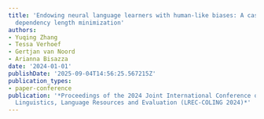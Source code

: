 ```yaml
---
title: 'Endowing neural language learners with human-like biases: A case study on
  dependency length minimization'
authors:
- Yuqing Zhang
- Tessa Verhoef
- Gertjan van Noord
- Arianna Bisazza
date: '2024-01-01'
publishDate: '2025-09-04T14:56:25.567215Z'
publication_types:
- paper-conference
publication: '*Proceedings of the 2024 Joint International Conference on Computational
  Linguistics, Language Resources and Evaluation (LREC-COLING 2024)*'
---
```

